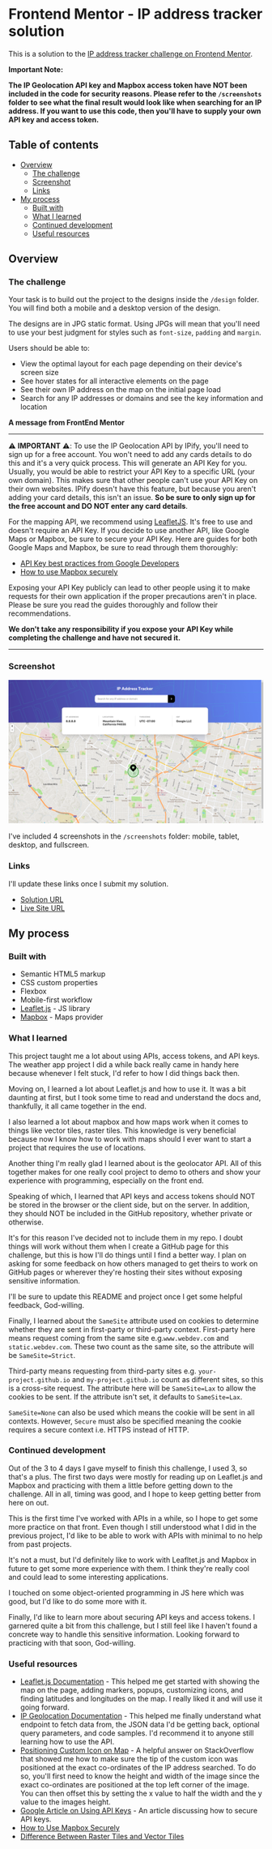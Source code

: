 # Frontend Mentor - IP address tracker solution

This is a solution to the [IP address tracker challenge on Frontend Mentor](https://www.frontendmentor.io/challenges/ip-address-tracker-I8-0yYAH0). 

**Important Note:** 

**The IP Geolocation API key and Mapbox access token have NOT been included in the code for security reasons. Please refer to the `/screenshots` folder to see what the final result would look like when searching for an IP address. If you want to use this code, then you'll have to supply your own API key and access token.**

## Table of contents

- [Overview](#overview)
  - [The challenge](#the-challenge)
  - [Screenshot](#screenshot)
  - [Links](#links)
- [My process](#my-process)
  - [Built with](#built-with)
  - [What I learned](#what-i-learned)
  - [Continued development](#continued-development)
  - [Useful resources](#useful-resources)

## Overview

### The challenge

Your task is to build out the project to the designs inside the `/design` folder. You will find both a mobile and a desktop version of the design. 

The designs are in JPG static format. Using JPGs will mean that you'll need to use your best judgment for styles such as `font-size`, `padding` and `margin`. 

Users should be able to:

- View the optimal layout for each page depending on their device's screen size
- See hover states for all interactive elements on the page
- See their own IP address on the map on the initial page load
- Search for any IP addresses or domains and see the key information and location

**A message from FrontEnd Mentor**

---

⚠️ **IMPORTANT** ⚠️: To use the IP Geolocation API by IPify, you'll need to sign up for a free account. You won't need to add any cards details to do this and it's a very quick process. This will generate an API Key for you. Usually, you would be able to restrict your API Key to a specific URL (your own domain). This makes sure that other people can't use your API Key on their own websites. IPify doesn't have this feature, but because you aren't adding your card details, this isn't an issue. **So be sure to only sign up for the free account and DO NOT enter any card details**.

For the mapping API, we recommend using [LeafletJS](https://leafletjs.com/). It's free to use and doesn't require an API Key. If you decide to use another API, like Google Maps or Mapbox, be sure to secure your API Key. Here are guides for both Google Maps and Mapbox, be sure to read through them thoroughly:

- [API Key best practices from Google Developers](https://developers.google.com/maps/api-key-best-practices)
- [How to use Mapbox securely](https://docs.mapbox.com/help/troubleshooting/how-to-use-mapbox-securely/)

Exposing your API Key publicly can lead to other people using it to make requests for their own application if the proper precautions aren't in place. Please be sure you read the guides thoroughly and follow their recommendations.

**We don't take any responsibility if you expose your API Key while completing the challenge and have not secured it.**

---

### Screenshot

![](./screenshots/ip-address-tracker-fullscreen.png)

I've included 4 screenshots in the `/screenshots` folder: mobile, tablet, desktop, and fullscreen.

### Links

I'll update these links once I submit my solution.

- [Solution URL](https://your-solution-url.com)
- [Live Site URL](https://your-live-site-url.com)

## My process

### Built with

- Semantic HTML5 markup
- CSS custom properties
- Flexbox
- Mobile-first workflow
- [Leaflet.js](https://leafletjs.com/) - JS library
- [Mapbox](https://www.mapbox.com/) - Maps provider

### What I learned

This project taught me a lot about using APIs, access tokens, and API keys. The weather app project I did a while back really came in handy
here because whenever I felt stuck, I'd refer to how I did things back then. 

Moving on, I learned a lot about Leaflet.js and how to use it. It was a bit daunting at first, but I took some time to read and understand 
the docs and, thankfully, it all came together in the end.

I also learned a lot about mapbox and how maps work when it comes to things like vector tiles, raster tiles. This knowledge is very beneficial
because now I know how to work with maps should I ever want to start a project that requires the use of locations. 

Another thing I'm really glad I learned about is the geolocator API. All of this together makes for one really cool project to demo to others
and show your experience with programming, especially on the front end. 


Speaking of which, I learned that API keys and access tokens should NOT be stored in the browser or the client side, but on the server. In addition, they should NOT be included in the GitHub repository, whether private or otherwise. 

It's for this reason I've decided not to include them in my repo. I doubt things will work without them when I create a GitHub page for 
this challenge, but this is how I'll do things until I find a better way. I plan on asking for some feedback on how others managed to get 
theirs to work on GitHub pages or wherever they're hosting their sites without exposing sensitive information.

I'll be sure to update this README and project once I get some helpful feedback, God-willing. 

Finally, I learned about the `SameSite` attribute used on cookies to determine whether they are sent in first-party or third-party
context. First-party here means request coming from the same site e.g.`www.webdev.com` and `static.webdev.com`. These two count as the same site,
so the attribute will be `SameSite=Strict`.

Third-party means requesting from third-party sites e.g. `your-project.github.io` and `my-project.github.io` count as different sites, so this
is a cross-site request. The attribute here will be `SameSite=Lax` to allow the cookies to be sent. If the attribute isn't set, it defaults to `SameSite=Lax`.

`SameSite=None` can also be used which means the cookie will be sent in all contexts. However, `Secure` must also be specified meaning 
the cookie requires a secure context i.e. HTTPS instead of HTTP.

### Continued development

Out of the 3 to 4 days I gave myself to finish this challenge, I used 3, so that's a plus. The first two days were mostly for reading up on 
Leaflet.js and Mapbox and practicing with them a little before getting down to the challenge. All in all, timing was good, and I hope to keep
getting better from here on out.

This is the first time I've worked with APIs in a while, so I hope to get some more practice on that front. Even though I still understood
what I did in the previous project, I'd like to be able to work with APIs with minimal to no help from past projects.

It's not a must, but I'd definitely like to work with Leafltet.js and Mapbox in future to get some more experience with them. I think they're 
really cool and could lead to some interesting applications. 

I touched on some object-oriented programming in JS here which was good, but I'd like to do some more with it. 

Finally, I'd like to learn more about securing API keys and access tokens. I garnered quite a bit from this challenge, but I still feel like
I haven't found a concrete way to handle this sensitive information. Looking forward to practicing with that soon, God-willing.

### Useful resources

- [Leaflet.js Documentation](https://leafletjs.com/reference-1.7.1.html#icon) - This helped me get started with showing the map on the page, adding markers, popups, customizing icons, and finding latitudes and longitudes on the map. I really liked it and will use it going forward.
- [IP Geolocation Documentation](https://geo.ipify.org/docs) - This helped me finally understand what endpoint to fetch data from, the JSON
data I'd be getting back, optional query parameters, and code samples. I'd recommend it to anyone still learning how to use the API.
- [Positioning Custom Icon on Map](https://stackoverflow.com/questions/21341274/leaflet-js-api-icons-why-do-iconanchor-and-popupanchor-have-different-coordinat) - A helpful answer on StackOverflow that showed me how to make sure the tip of the custom icon was positioned at the exact co-ordinates of the IP address searched. To do so, you'll first need to know the height and width of the image since the exact co-ordinates are positioned at the top left corner of the image. You can then offset this by setting the x value to half the width and the y value to the images height. 
- [Google Article on Using API Keys](https://cloud.google.com/docs/authentication/api-keys) - An article discussing how to secure API keys.
- [How to Use Mapbox Securely](https://docs.mapbox.com/help/troubleshooting/how-to-use-mapbox-securely/#access-tokens)
- [Difference Between Raster Tiles and Vector Tiles](https://bachasoftware.com/what-is-tile-and-differentiate-between-raster-tile-and-vector-tile/)
